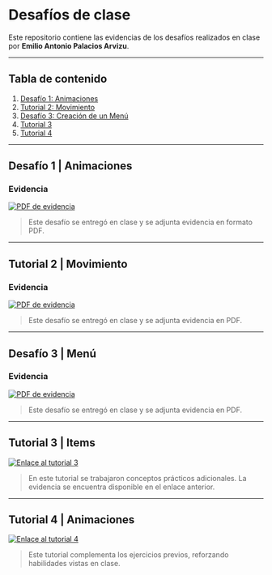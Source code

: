 # Desafíos de clase

Este repositorio contiene las evidencias de los desafíos realizados en
clase por **Emilio Antonio Palacios Arvizu**.

------------------------------------------------------------------------

## Tabla de contenido

1.  [Desafío 1: Animaciones](#desafío-1--animaciones)
2.  [Tutorial 2: Movimiento](#desafío-2--movimiento)
3.  [Desafío 3: Creación de un Menú](#desafío-3--menú)
4.  [Tutorial 3](#tutorial-3)
5.  [Tutorial 4](#tutorial-4)

------------------------------------------------------------------------

## Desafío 1 | Animaciones <a id="desafío-1--animaciones"></a>

### Evidencia

[![PDF de
evidencia](https://upload.wikimedia.org/wikipedia/commons/8/87/PDF_file_icon.svg)](https://drive.google.com/file/d/1K_P576mel7VMX6isCeQgWPHhRU24Ddw0/view?usp=sharing)

> Este desafío se entregó en clase y se adjunta evidencia en formato
> PDF.

------------------------------------------------------------------------

## Tutorial 2 | Movimiento <a id="desafío-2--movimiento"></a>

### Evidencia

[![PDF de
evidencia](https://upload.wikimedia.org/wikipedia/commons/8/87/PDF_file_icon.svg)](https://drive.google.com/file/d/1i0wh3y8x7zkjvTqOvUGLde4aPUF8xfEb/view?usp=sharing)

> Este desafío se entregó en clase y se adjunta evidencia en PDF.

------------------------------------------------------------------------

## Desafío 3 | Menú <a id="desafío-3--menú"></a>

### Evidencia

[![PDF de
evidencia](https://upload.wikimedia.org/wikipedia/commons/8/87/PDF_file_icon.svg)](https://drive.google.com/file/d/1YthcTXkhBmoCuO7zyYnlCTKm9q1vDHEk/view?usp=sharing)

> Este desafío se entregó en clase y se adjunta evidencia en PDF.

------------------------------------------------------------------------

## Tutorial 3 | Items <a id="tutorial-3"></a>

[![Enlace al tutorial
3](https://upload.wikimedia.org/wikipedia/commons/8/87/PDF_file_icon.svg)](https://drive.google.com/file/d/1uodAid0-zsUcqCIHAn1vpMa6Z7zqis6T/view?usp=drive_link)

> En este tutorial se trabajaron conceptos prácticos adicionales. La
> evidencia se encuentra disponible en el enlace anterior.

------------------------------------------------------------------------

## Tutorial 4 | Animaciones <a id="tutorial-4"></a>

[![Enlace al tutorial
4](https://upload.wikimedia.org/wikipedia/commons/8/87/PDF_file_icon.svg)](https://drive.google.com/file/d/1z3itNhHz2Bd49cTCa4vCJlvKbz6zJKg2/view?usp=drive_link)

> Este tutorial complementa los ejercicios previos, reforzando
> habilidades vistas en clase.
